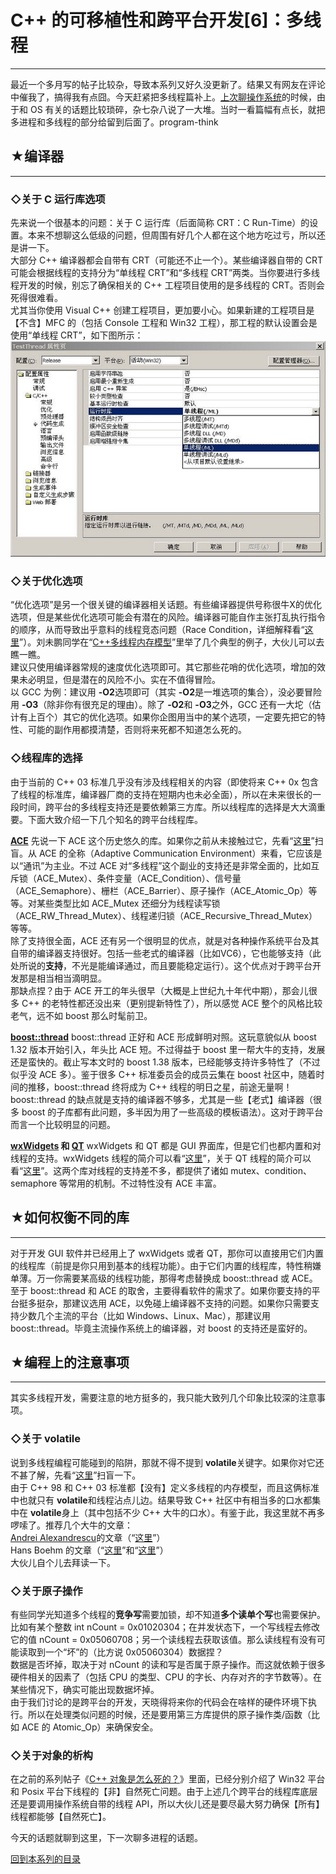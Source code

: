 # C++ 的可移植性和跨平台开发[6]：多线程 

-----

 最近一个多月写的帖子比较杂，导致本系列又好久没更新了。结果又有网友在评论中催我了，搞得我有点囧。今天赶紧把多线程篇补上。[上次聊操作系统](http://program-think.blogspot.com/2009/02/cxx-cross-platform-develop-5-os.html)的时候，由于和 OS 有关的话题比较琐碎，杂七杂八说了一大堆。当时一看篇幅有点长，就把多进程和多线程的部分给留到后面了。program-think  
   
   
 ## ★编译器
----

  
 ### ◇关于 C 运行库选项

  
 先来说一个很基本的问题：关于 C 运行库（后面简称 CRT：C Run-Time）的设置。本来不想聊这么低级的问题，但周围有好几个人都在这个地方吃过亏，所以还是讲一下。  
 大部分 C++ 编译器都会自带有 CRT（可能还不止一个）。某些编译器自带的 CRT 可能会根据线程的支持分为“单线程 CRT”和“多线程 CRT”两类。当你要进行多线程开发的时候，别忘了确保相关的 C++ 工程项目使用的是多线程的 CRT。否则会死得很难看。  
 尤其当你使用 Visual C++ 创建工程项目，更加要小心。如果新建的工程项目是【不含】MFC 的（包括 Console 工程和 Win32 工程），那工程的默认设置会是使用“单线程 CRT”，如下图所示：  
 ![不见图 请翻墙](images/mNBtGRnCV9vAaoOzQlqXMKOA6v3htw1ZQMPc3OAxQB4i98S6PYrVi7bq8E3190pRmUHRgJ2CCxepMJmrUuLBGgOOyyi-xFBpTENVaXZOMHI75P9rAouaayK_SN25XNcAFBFdJZ-F)  
 ### ◇关于优化选项

  
 “优化选项”是另一个很关键的编译器相关话题。有些编译器提供号称很牛X的优化选项，但是某些优化选项可能会有潜在的风险。编译器可能自作主张打乱执行指令的顺序，从而导致出乎意料的线程竞态问题（Race Condition，详细解释看“[这里](https://en.wikipedia.org/wiki/Race_condition#Computing)”）。刘未鹏同学在“[C++多线程内存模型](http://blog.csdn.net/pongba/archive/2007/06/20/1659952.aspx)”里举了几个典型的例子，大伙儿可以去瞧一瞧。  
 建议只使用编译器常规的速度优化选项即可。其它那些花哨的优化选项，增加的效果未必明显，但是潜在的风险不小。实在不值得冒险。  
 以 GCC 为例：建议用 **-O2**选项即可（其实 **-O2**是一堆选项的集合），没必要冒险用 **-O3**（除非你有很充足的理由）。除了 **-O2**和 **-O3**之外，GCC 还有一大坨（估计有上百个）其它的优化选项。如果你企图用当中的某个选项，一定要先把它的特性、可能的副作用都摸清楚，否则将来死都不知道怎么死的。  
   
 ### ◇线程库的选择

  
 由于当前的 C++ 03 标准几乎没有涉及线程相关的内容（即使将来 C++ 0x 包含了线程的标准库，编译器厂商的支持在短期内也未必全面），所以在未来很长的一段时间，跨平台的多线程支持还是要依赖第三方库。所以线程库的选择是大大滴重要。下面大致介绍一下几个知名的跨平台线程库。  
   
 **[ACE](http://www.cs.wustl.edu/%7Eschmidt/ACE.html)** 
 先说一下 ACE 这个历史悠久的库。如果你之前从未接触过它，先看“[这里](https://en.wikipedia.org/wiki/Adaptive_Communication_Environment)”扫盲。从 ACE 的全称（Adaptive Communication Environment）来看，它应该是以“通讯”为主业。不过 ACE 对“多线程”这个副业的支持还是非常全面的，比如互斥锁（ACE\_Mutex）、条件变量（ACE\_Condition）、信号量（ACE\_Semaphore）、栅栏（ACE\_Barrier）、原子操作（ACE\_Atomic\_Op）等等。对某些类型比如 ACE\_Mutex 还细分为线程读写锁（ACE\_RW\_Thread\_Mutex）、线程递归锁（ACE\_Recursive\_Thread\_Mutex）等等。  
 除了支持很全面，ACE 还有另一个很明显的优点，就是对各种操作系统平台及其自带的编译器支持很好。包括一些老式的编译器（比如VC6），它也能够支持（此处所说的**支持**，不光是能编译通过，而且要能稳定运行）。这个优点对于跨平台开发那是相当相当滴明显。  
 那缺点捏？由于 ACE 开工的年头很早（大概是上世纪九十年代中期），那会儿很多 C++ 的老特性都还没出来（更别提新特性了），所以感觉 ACE 整个的风格比较老气，远不如 boost 那么时髦前卫。  
   
 **[boost::thread](http://www.boost.org/doc/html/thread.html)** 
 boost::thread 正好和 ACE 形成鲜明对照。这玩意貌似从 boost 1.32 版本开始引入，年头比 ACE 短。不过得益于 boost 里一帮大牛的支持，发展还是蛮快的。截止写本文时的 boost 1.38 版本，已经能够支持许多特性了（不过似乎没 ACE 多）。鉴于很多 C++ 标准委员会的成员云集在 boost 社区中，随着时间的推移，boost::thread 终将成为 C++ 线程的明日之星，前途无量啊！  
 boost::thread 的缺点就是支持的编译器不够多，尤其是一些【老式】编译器（很多 boost 的子库都有此问题，多半因为用了一些高级的模板语法）。这对于跨平台而言一个比较明显的问题。  
   
 **[wxWidgets](http://www.wxwidgets.org/) 和 [QT](http://www.qtsoftware.com/)** 
 wxWidgets 和 QT 都是 GUI 界面库，但是它们也都内置和对线程的支持。wxWidgets 线程的简介可以看“[这里](http://docs.wxwidgets.org/trunk/overview_thread.html)”，关于 QT 线程的简介可以看“[这里](http://doc.trolltech.com/4.0/threads.html)”。这两个库对线程的支持差不多，都提供了诸如 mutex、condition、semaphore 等常用的机制。不过特性没有 ACE 丰富。  
   
   
 ## ★如何权衡不同的库
---------

  
 对于开发 GUI 软件并已经用上了 wxWidgets 或者 QT，那你可以直接用它们内置的线程库（前提是你只用到基本的线程功能）。由于它们内置的线程库，特性稍嫌单薄。万一你需要某高级的线程功能，那得考虑替换成 boost::thread 或 ACE。  
 至于 boost::thread 和 ACE 的取舍，主要得看软件的需求了。如果你要支持的平台挺多挺杂，那建议选用 ACE，以免碰上编译器不支持的问题。如果你只需要支持少数几个主流的平台（比如 Windows、Linux、Mac），那建议用 boost::thread。毕竟主流操作系统上的编译器，对 boost 的支持还是蛮好的。  
   
   
 ## ★编程上的注意事项
---------

  
 其实多线程开发，需要注意的地方挺多的，我只能大致列几个印象比较深的注意事项。  
   
 ### ◇关于 volatile

  
 说到多线程编程可能碰到的陷阱，那就不得不提到 **volatile**关键字。如果你对它还不甚了解，先看“[这里](https://en.wikipedia.org/wiki/Volatile_variable)”扫盲一下。  
 由于 C++ 98 和 C++ 03 标准都【没有】定义多线程的内存模型，而且这俩标准中也就只有 **volatile**和线程沾点儿边。结果导致 C++ 社区中有相当多的口水都集中在 **volatile**身上（其中包括不少 C++ 大牛的口水）。有鉴于此，我这里就不再多啰嗦了。推荐几个大牛的文章：  
 [Andrei Alexandrescu](https://en.wikipedia.org/wiki/Andrei_Alexandrescu)的文章（“[这里](http://www.ddj.com/cpp/184403766)”）  
 Hans Boehm 的文章（“[这里](http://www.hpl.hp.com/personal/Hans_Boehm/c++mm/user-faq.html)”和“[这里](http://www.open-std.org/JTC1/sc22/wg21/docs/papers/2006/n2016.html)”）  
 大伙儿自个儿去拜读一下。  
   
 ### ◇关于原子操作

  
 有些同学光知道多个线程的**竞争写**需要加锁，却不知道**多个读单个写**也需要保护。比如有某个整数 int nCount = 0x01020304；在并发状态下，一个写线程去修改它的值 nCount = 0x05060708；另一个读线程去获取该值。那么读线程有没有可能读取到一个“坏”的（比方说 0x05060304）数据捏？  
 数据是否坏掉，取决于对 nCount 的读和写是否属于原子操作。而这就依赖于很多硬件相关的因素了（包括 CPU 的类型、CPU 的字长、内存对齐的字节数等）。在某些情况下，确实可能出现数据坏掉。  
 由于我们讨论的是跨平台的开发，天晓得将来你的代码会在啥样的硬件环境下执行。所以在处理类似问题的时候，还是要用第三方库提供的原子操作类/函数（比如 ACE 的 Atomic\_Op）来确保安全。  
   
 ### ◇关于对象的析构

  
 在之前的系列帖子《[C++ 对象是怎么死的？](https://program-think.blogspot.com/2009/02/cxx-object-destroy-overview.html)》里面，已经分别介绍了 Win32 平台和 Posix 平台下线程的【非】自然死亡问题。由于上述几个跨平台的线程库底层还是要调用操作系统自带的线程 API，所以大伙儿还是要尽最大努力确保【所有】线程都能够【自然死亡】。  
   
   
 今天的话题就聊到这里，下一次聊多进程的话题。  
   
   
 [回到本系列的目录](https://program-think.blogspot.com/2009/01/cxx-cross-platform-develop-0-overview.html#index) 